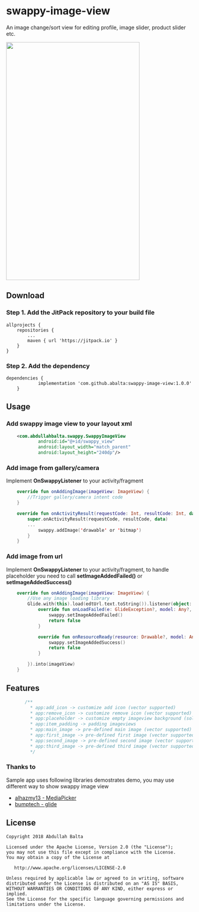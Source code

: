 # swappy-image-view
An image change/sort view for editing profile, image slider, product slider etc.

<img src="https://github.com/abalta/swappy-image-view/blob/master/assets/swappy.gif" width="360" height="640">

## Download

### Step 1. Add the JitPack repository to your build file

```
allprojects {
    repositories {
	    ...
	    maven { url 'https://jitpack.io' }
	}
}

```

### Step 2. Add the dependency

```
dependencies {
	        implementation 'com.github.abalta:swappy-image-view:1.0.0'
	}

```

## Usage

### Add swappy image view to your layout xml

```xml
    <com.abdullahbalta.swappy.SwappyImageView
            android:id="@+id/swappy_view"
            android:layout_width="match_parent"
            android:layout_height="240dp"/>
```

### Add image from gallery/camera

Implement **OnSwappyListener** to your activity/fragment

```kotlin
    override fun onAddingImage(imageView: ImageView) {
        //Trigger gallery/camera intent code
    }

    override fun onActivityResult(requestCode: Int, resultCode: Int, data: Intent?) {
        super.onActivityResult(requestCode, resultCode, data)
	    ...
            swappy.addImage('drawable' or 'bitmap')
        }
    }
```

### Add image from url

Implement **OnSwappyListener** to your activity/fragment, to handle placeholder you need to call **setImageAddedFailed()** or **setImageAddedSuccess()**

```kotlin
    override fun onAddingImage(imageView: ImageView) {
    	//Use any image loading library
        Glide.with(this).load(edtUrl.text.toString()).listener(object: RequestListener<Drawable> {
            override fun onLoadFailed(e: GlideException?, model: Any?, target: Target<Drawable>?, isFirstResource: Boolean): Boolean {
                swappy.setImageAddedFailed()
                return false
            }

            override fun onResourceReady(resource: Drawable?, model: Any?, target: Target<Drawable>?, dataSource: DataSource?, isFirstResource: Boolean): Boolean {
                swappy.setImageAddedSuccess()
                return false
            }

        }).into(imageView)
    }
```

## Features

```kotlin
       /**
         * app:add_icon -> customize add icon (vector supported)
         * app:remove_icon -> customize remove icon (vector supported)
         * app:placeholder -> customize empty imageview background (solid color supported)
         * app:item_padding -> padding imageviews
         * app:main_image -> pre-defined main image (vector supported)
         * app:first_image -> pre-defined first image (vector supported)
         * app:second_image -> pre-defined second image (vector supported)
         * app:third_image -> pre-defined third image (vector supported)
         */
```

### Thanks to

Sample app uses following libraries demostrates demo, you may use different way to show swappy image view

* [alhazmy13 - MediaPicker](https://github.com/alhazmy13/MediaPicker)
* [bumptech - glide](https://github.com/bumptech/glide)

## License

    Copyright 2018 Abdullah Balta

    Licensed under the Apache License, Version 2.0 (the "License");
    you may not use this file except in compliance with the License.
    You may obtain a copy of the License at

       http://www.apache.org/licenses/LICENSE-2.0

    Unless required by applicable law or agreed to in writing, software
    distributed under the License is distributed on an "AS IS" BASIS,
    WITHOUT WARRANTIES OR CONDITIONS OF ANY KIND, either express or implied.
    See the License for the specific language governing permissions and
    limitations under the License.
